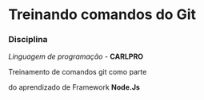 # Treinando comandos do Git

### Disciplina

_Linguagem de programação_ - **CARLPRO**

Treinamento de comandos git como parte


do aprendizado de Framework **Node.Js**